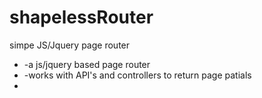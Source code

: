 # shapelessRouter
simpe JS/Jquery page router
<ul>
<li>-a js/jquery based page router</li>
<li>-works with API's and controllers to return page patials</li>
<li></li>
</ul>



